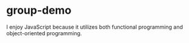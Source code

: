 # group-demo

I enjoy JavaScript because it utilizes both functional programming and object-oriented programming.